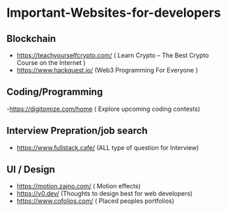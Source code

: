 # Important-Websites-for-developers
## Blockchain
- https://teachyourselfcrypto.com/ ( Learn Crypto – The Best Crypto Course on the Internet )
- https://www.hackquest.io/ (Web3 Programming For Everyone )

 
## Coding/Programming
-https://digitomize.com/home ( Explore upcoming coding contests)


## Interview Prepration/job search
- https://www.fullstack.cafe/ (ALL type of question for Interview)

## UI / Design 
- https://motion.zajno.com/ ( Motion effects)
- https://v0.dev/ (Thoughts to design best for web developers)
- https://www.cofolios.com/ ( Placed peoples portfolios)
